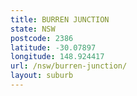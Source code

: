 ```yaml
---
title: BURREN JUNCTION
state: NSW
postcode: 2386
latitude: -30.07897
longitude: 148.924417
url: /nsw/burren-junction/
layout: suburb
---
```

